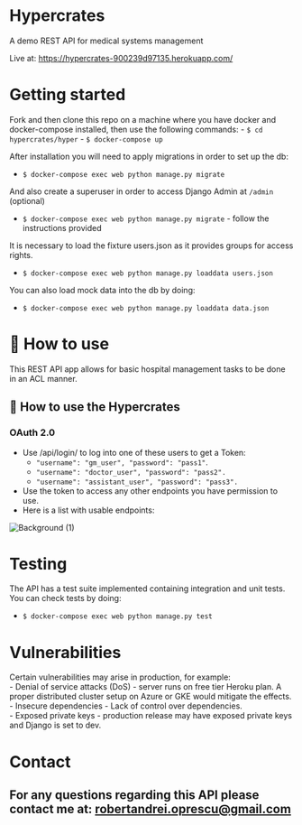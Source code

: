 # Hypercrates
A demo REST API for medical systems management

Live at: https://hypercrates-900239d97135.herokuapp.com/

# Getting started

Fork and then clone this repo on a machine where you have docker and docker-compose installed,
then use the following commands:
    - `$ cd hypercrates/hyper`
    - `$ docker-compose up`

After installation you will need to apply migrations in order to set up the db:
   - `$ docker-compose exec web python manage.py migrate`

And also create a superuser in order to access Django Admin at `/admin` (optional)
   - `$ docker-compose exec web python manage.py migrate` - follow the instructions provided

It is necessary to load the fixture users.json as it provides groups for access rights.
   - `$ docker-compose exec web python manage.py loaddata users.json`

You can also load mock data into the db by doing:
   - `$ docker-compose exec web python manage.py loaddata data.json`

# 📄 How to use

This REST API app allows for basic hospital management tasks to be done in an ACL manner.

## 🔖 How to use the Hypercrates

### OAuth 2.0

- Use /api/login/ to log into one of these users to get a Token:
    - `"username": "gm_user", "password": "pass1"`.
    - `"username": "doctor_user", "password": "pass2".`
    - `"username": "assistant_user", "password": "pass3".`
- Use the token to access any other endpoints you have permission to use.
- Here is a list with usable endpoints:
                                                                                  
![Background (1)](https://github.com/robbycode29/hypercrates/assets/91128928/ef8e1403-03f4-43c4-9ce3-ff20bc188d50)


# Testing 

The API has a test suite implemented containing integration and unit tests. You can check tests by doing:
   - `$ docker-compose exec web python manage.py test`

# Vulnerabilities

Certain vulnerabilities may arise in production, for example:                                                           
    - Denial of service attacks (DoS) - server runs on free tier Heroku plan. A proper distributed cluster setup on Azure or GKE would mitigate the effects.                                
    - Insecure dependencies - Lack of control over dependencies.                                                     
    - Exposed private keys - production release may have exposed private keys and Django is set to dev.                                        

# Contact

For any questions regarding this API please contact me at: robertandrei.oprescu@gmail.com
---
